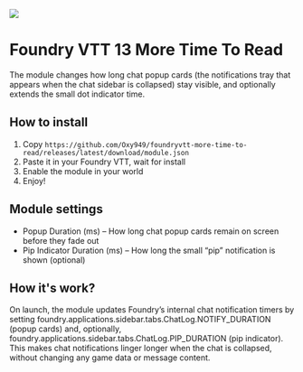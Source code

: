 ![](https://img.shields.io/badge/Foundry-v13-informational) 

# Foundry VTT 13 More Time To Read

The module changes how long chat popup cards (the notifications tray that appears when the chat sidebar is collapsed) stay visible, and optionally extends the small dot indicator time.


## How to install 

1. Copy `https://github.com/Oxy949/foundryvtt-more-time-to-read/releases/latest/download/module.json` 
2. Paste it in your Foundry VTT, wait for install
3. Enable the module in your world
4. Enjoy!

## Module settings

* Popup Duration (ms) – How long chat popup cards remain on screen before they fade out
* Pip Indicator Duration (ms) – How long the small “pip” notification is shown (optional)


## How it's work?

On launch, the module updates Foundry’s internal chat notification timers by setting foundry.applications.sidebar.tabs.ChatLog.NOTIFY_DURATION (popup cards) and, optionally, foundry.applications.sidebar.tabs.ChatLog.PIP_DURATION (pip indicator). This makes chat notifications linger longer when the chat is collapsed, without changing any game data or message content.